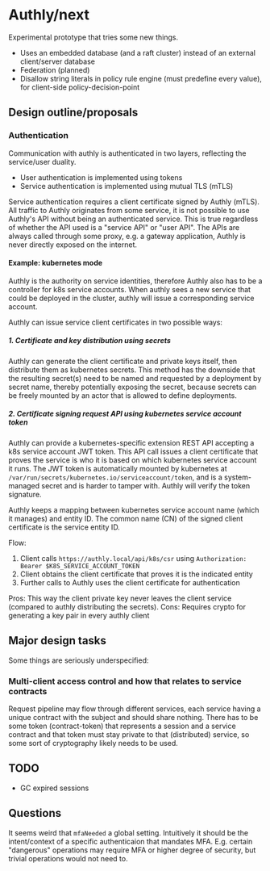 # Authly/next

Experimental prototype that tries some new things.

* Uses an embedded database (and a raft cluster) instead of an external client/server database
* Federation (planned)
* Disallow string literals in policy rule engine (must predefine every value), for client-side policy-decision-point

## Design outline/proposals
### Authentication
Communication with authly is authenticated in two layers, reflecting the service/user duality.

* User authentication is implemented using tokens
* Service authentication is implemented using mutual TLS (mTLS)

Service authentication requires a client certificate signed by Authly (mTLS).
All traffic to Authly originates from some service, it is not possible to use Authly's API without being an authenticated service.
This is true regardless of whether the API used is a "service API" or "user API".
The APIs are always called through some proxy, e.g. a gateway application, Authly is never directly exposed on the internet.

#### Example: kubernetes mode
Authly is the authority on service identities, therefore Authly also has to be a controller for k8s service accounts.
When authly sees a new service that could be deployed in the cluster, authly will issue a corresponding service account.

Authly can issue service client certificates in two possible ways:

##### 1. Certificate and key distribution using secrets
Authly can generate the client certificate and private keys itself, then distribute them as kubernetes secrets.
This method has the downside that the resulting secret(s) need to be named and requested by a deployment by secret name, thereby potentially exposing the secret,
because secrets can be freely mounted by an actor that is allowed to define deployments.

##### 2. Certificate signing request API using kubernetes service account token
Authly can provide a kubernetes-specific extension REST API accepting a k8s service account JWT token.
This API call issues a client certificate that proves the service is who it is based on which kubernetes service account it runs.
The JWT token is automatically mounted by kubernetes at `/var/run/secrets/kubernetes.io/serviceaccount/token`, and is a system-managed secret and is harder to tamper with.
Authly will verify the token signature.

Authly keeps a mapping between kubernetes service account name (which it manages) and entity ID.
The common name (CN) of the signed client certificate is the service entity ID.

Flow:
1. Client calls `https://authly.local/api/k8s/csr` using `Authorization: Bearer $K8S_SERVICE_ACCOUNT_TOKEN`
2. Client obtains the client certificate that proves it is the indicated entity
3. Further calls to Authly uses the client certificate for authentication

Pros: This way the client private key never leaves the client service (compared to authly distributing the secrets).
Cons: Requires crypto for generating a key pair in every authly client

## Major design tasks
Some things are seriously underspecified:

### Multi-client access control and how that relates to service contracts
Request pipeline may flow through different services, each service having a unique contract with the subject and should share nothing.
There has to be some token (contract-token) that represents a session and a service contract and that token must stay private to that (distributed) service,
so some sort of cryptography likely needs to be used.

## TODO
* GC expired sessions

## Questions
It seems weird that `mfaNeeded` a global setting. Intuitively it should be the intent/context of a specific authenticaion that mandates MFA.
E.g. certain "dangerous" operations may require MFA or higher degree of security, but trivial operations would not need to.

